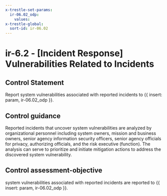 ```yaml
---
x-trestle-set-params:
  ir-06.02_odp:
    values:
x-trestle-global:
  sort-id: ir-06.02
---
```


# ir-6.2 - \[Incident Response\] Vulnerabilities Related to Incidents

## Control Statement

Report system vulnerabilities associated with reported incidents to {{ insert: param, ir-06.02_odp }}.

## Control guidance

Reported incidents that uncover system vulnerabilities are analyzed by organizational personnel including system owners, mission and business owners, senior agency information security officers, senior agency officials for privacy, authorizing officials, and the risk executive (function). The analysis can serve to prioritize and initiate mitigation actions to address the discovered system vulnerability.

## Control assessment-objective

system vulnerabilities associated with reported incidents are reported to {{ insert: param, ir-06.02_odp }}.
